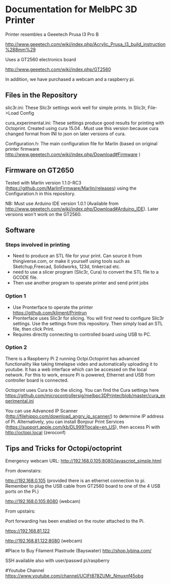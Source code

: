 # Documentation for MelbPC 3D Printer

Printer resembles a Geeetech Prusa I3 Pro B 

http://www.geeetech.com/wiki/index.php/Acrylic_Prusa_I3_build_instruction%288mm%29

Uses a GT2560 electronics board

http://www.geeetech.com/wiki/index.php/GT2560

In addition, we have purchased a webcam and a raspberry pi.

## Files in the Repository
slic3r.ini: These Slic3r settings work well for simple prints. In Slic3r, File->Load Config

cura_experimental.ini: These settings produce good results for printing with Octoprint. Created using cura 15.04 . Must use this version because cura changed format from INI to json on later versions of cura.

Configuration.h: The main configuration file for Marlin (based on original printer firmware http://www.geeetech.com/wiki/index.php/Download#Firmware )


## Firmware on GT2650
Tested with Marlin version 1.1.0-RC3 (https://github.com/MarlinFirmware/Marlin/releases)
using the Configuration.h in this repository.

NB: Must use Arduino IDE version 1.0.1 (Available from http://www.geeetech.com/wiki/index.php/Download#Arduino_IDE). Later versions won't work on the GT2560.

## Software 

### Steps involved in printing
- Need to produce an STL file for your print. Can source it from thingiverse.com, or make it yourself using tools such as Sketchup,Freecad, Solidworks, 123d, tinkercad etc.
- need to use a slicer program (Slic3r, Cura) to convert the STL file to a GCODE file.
- Then use another program to operate printer and send print jobs

### Option 1
- Use Pronterface to operate the printer
  https://github.com/kliment/Printrun
- Pronterface uses Slic3r for slicing. You will first need to configure Slic3r settings. Use the settings from this repository. Then simply load an STL file, then click Print.
- Requires directly connecting to controlled board using USB to PC.

### Option 2
There is a Raspberry Pi 2 running Octpi.Octoprint has advanced functionality like taking timelapse video and automatically uploading it to youtube. It has a web interface which can be accessed on the local network. For this to work, ensure Pi is powered, Ethernet and USB from controller board is connected.

Octoprint uses Cura to do the slicing. You can find the Cura settings here https://github.com/microcontrollersig/melbpc3DPrinter/blob/master/cura_experimental.ini

You can use Advanced IP Scanner (http://filehippo.com/download_angry_ip_scanner/) to determine IP address of Pi. Alternatively, you can install Bonjour Print Services (https://support.apple.com/kb/DL999?locale=en_US), then access Pi with http://octopi.local (zeroconf)

## Tips and Tricks for Octopi/octoprint

Emergency webcam URL:
http://192.168.0.105:8080/javascript_simple.html

From downstairs:

http://192.168.0.105 (provided there is an ethernet connection to pi. Remember to plug the USB cable from GT2560 board to one of the 4 USB ports on the Pi.)

http://192.168.0.105:8080 (webcam)


From upstairs:

Port forwarding has been enabled on the router attached to the Pi.


https://192.168.81.122


http://192.168.81.122:8080 (webcam)

#Place to Buy Filament
Plastrude (Bayswater)
http://shop.lybina.com/
 
SSH available also with user/passwd pi/raspberry

#Youtube Channel
https://www.youtube.com/channel/UClFt878ZUMr_Nmuxnf45obg
